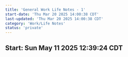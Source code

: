 ```yaml
---
title: 'General Work Life Notes - 1'
start-date: 'Thu Mar 20 2025 14:00:38 CDT'
last-updated: 'Thu Mar 20 2025 14:00:38 CDT'
category: 'Work/Life Notes'
status: 'private'
---
```


## Start: Sun May 11 2025 12:39:24 CDT
